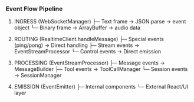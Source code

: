 ### Event Flow Pipeline
  
1. INGRESS (WebSocketManager)
   ├─ Text frame → JSON.parse → event object
   └─ Binary frame → ArrayBuffer → audio data
  
2. ROUTING (RealtimeClient.handleMessage)
   ├─ Special events (ping/pong) → Direct handling
   ├─ Stream events → EventStreamProcessor
   └─ Control events → Direct emission
  
3. PROCESSING (EventStreamProcessor)
   ├─ Message events → MessageBuilder
   ├─ Tool events → ToolCallManager
   └─ Session events → SessionManager
  
4. EMISSION (EventEmitter)
   ├─ Internal components
   └─ External React/UI layer